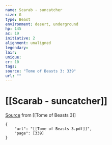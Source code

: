 ```yaml
---
name: Scarab - suncatcher
size: G
type: Beast
environment: desert, underground
hp: 145
ac: 19
initiative: 2
alignment: unaligned
legendary: 
lair: 
unique: 
cr: 10
tags: 
source: "Tome of Beasts 3: 339"
url: ""
---
```

# [[Scarab - suncatcher]]

[Source](zotero://open-pdf/library/items/BLGR9HVR?page=339) from [[Tome of Beasts 3]]

```pdf
{
	"url": "[[Tome of Beasts 3.pdf]]",
	"page": [339]
}
```

